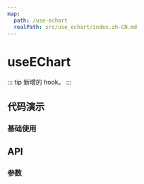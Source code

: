 ```yaml
---
map:
  path: /use-echart
  realPath: src/use_echart/index.zh-CN.md
---
```


# useEChart

::: tip
新增的 hook。
:::

## 代码演示

### 基础使用

<demo src="./demo/demo.vue"
language="vue"
title="基础用法"
desc="查询数据">
</demo>

## API


### 参数
